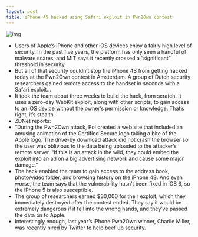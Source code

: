 ```yaml
---
layout: post
title: iPhone 4S hacked using Safari exploit in Pwn2Own contest
---
```

![img](http://media.idownloadblog.com/wp-content/uploads/2012/04/iphone-user.jpg)
* Users of Apple’s iPhone and other iOS devices enjoy a fairly high level of security. In the past five years, the platform has only seen a handful of malware scares, and MIT says it recently crossed a “significant” threshold in security.
* But all of that security couldn’t stop the iPhone 4S from getting hacked today at the Pwn2Own contest in Amsterdam. A group of Dutch security researchers gained remote access to the handset in seconds with a Safari exploit…
* It took the team about three weeks to build the hack, from scratch. It uses a zero-day WebKit exploit, along with other scripts, to gain access to an iOS device without the owner’s permission or knowledge. That’s right, it’s stealth.
* ZDNet reports:
* “During the Pwn2Own attack, Pol created a web site that included an amusing animation of the Certified Secure logo taking a bite of the Apple logo. The drive-by download attack did not crash the browser so the user was oblivious to the data being uploaded to the attacker’s remote server. “If this is an attack in the wild, they could embed the exploit into an ad on a big advertising network and cause some major damage.”
* The hack enabled the team to gain access to the address book, photo/video folder, and browsing history on the iPhone 4S. And even worse, the team says that the vulnerability hasn’t been fixed in iOS 6, so the iPhone 5 is also susceptible.
* The group of researchers earned $30,000 for their exploit, which they immediately destroyed after the contest ended. They say it would be extremely dangerous if it fell into the wrong hands, and they’ve passed the data on to Apple.
* Interestingly enough, last year’s iPhone Pwn2Own winner, Charlie Miller, was recently hired by Twitter to help beef up security.

